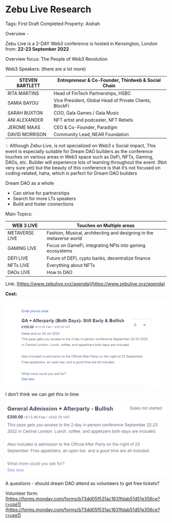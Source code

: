 # Zebu Live Research

Tags: First Draft Completed
Property: Aishah

Overview - 

Zebu Live is a 2-DAY Web3 conference is hosted in Kensington, London from: **22-23 September 2022** 

Overview focus: The People of Web3 Revolution 

 Web3 Speakers: (there are a lot more) 

| STEVEN BARTLETT | Entrepreneur & Co-Founder, Thirdweb & Social Chain |
| --- | --- |
| RITA MARTINS | Head of FinTech Partnerships, HSBC |
| SAMIA BAYOU | Vice President, Global Head of Private Clients, BlockFi |
| SARAH BUXTON | COO, Gala Games / Gala Music |
| ANI ALEXANDER | NFT artist and podcaster, NFT Rebels |
| JEROME MAAS | CEO & Co-Founder, Paradigm |
| DAVID MORRISON | Community Lead, NEAR Foundation |

<aside>
💡 Although Zebu-Live, is not specialized on Web3 x Social impact, This event is especially suitable for Dream DAO builders as the conference touches on various areas in Web3 space such as DeFi, NFTs, Gaming, DAOs, etc. Builder will experience lots of learning throughout the event. (Not very sure yet) but the beauty of this conference is that it’s not focused on coding-related, haha, which is perfect for Dream DAO builders

</aside>

Dream DAO as a whole 

- Can strive for partnerships
- Search for more LTs speakers
- Build and foster connections

Main Topics: 

| WEB 3 LIVE | Touches on Multiple areas |
| --- | --- |
| METAVERSE LIVE | Fashion, Musical, architecting and designing in the metaverse world  |
| GAMING LIVE | Focus on GameFi, integrating NFts into gaming ecosystems  |
| DEFI LIVE | Future of DEFI, cypto banks, decentralize finance  |
| NFTs LIVE | Everything about NFTs  |
| DAOs LIVE | How to DAO |

Link: [https://www.zebulive.xyz/agenda](https://www.zebulive.xyz/agenda)

**Cost:** 

![Untitled](Zebu%20Live%20Research%20596bea38e5044a3eb366c3b9d2f6e45d/Untitled.png)

I don’t think we can get this in time 

![Untitled](Zebu%20Live%20Research%20596bea38e5044a3eb366c3b9d2f6e45d/Untitled%201.png)

A questions - should dream DAO attend as volunteers to get free tickets? 

Volunteer form: [https://forms.monday.com/forms/b73dd05f531ac1631fdab51d51e356ce?r=use1](https://forms.monday.com/forms/b73dd05f531ac1631fdab51d51e356ce?r=use1)